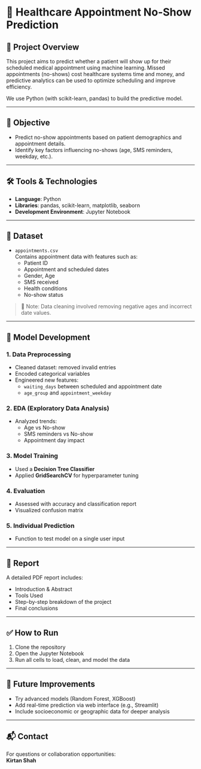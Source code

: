 # 🏥 Healthcare Appointment No-Show Prediction

## 📌 Project Overview

This project aims to predict whether a patient will show up for their scheduled medical appointment using machine learning. Missed appointments (no-shows) cost healthcare systems time and money, and predictive analytics can be used to optimize scheduling and improve efficiency.

We use Python (with scikit-learn, pandas) to build the predictive model.

---

## 🎯 Objective

- Predict no-show appointments based on patient demographics and appointment details.
- Identify key factors influencing no-shows (age, SMS reminders, weekday, etc.).

---

## 🛠️ Tools & Technologies

- **Language**: Python  
- **Libraries**: pandas, scikit-learn, matplotlib, seaborn
- **Development Environment**: Jupyter Notebook

---

## 📁 Dataset

- `appointments.csv`  
  Contains appointment data with features such as:
  - Patient ID
  - Appointment and scheduled dates
  - Gender, Age
  - SMS received
  - Health conditions
  - No-show status

> 📌 Note: Data cleaning involved removing negative ages and incorrect date values.

---

## 🧠 Model Development

### 1. **Data Preprocessing**
- Cleaned dataset: removed invalid entries
- Encoded categorical variables
- Engineered new features:
  - `waiting_days` between scheduled and appointment date
  - `age_group` and `appointment_weekday`

### 2. **EDA (Exploratory Data Analysis)**
- Analyzed trends:
  - Age vs No-show
  - SMS reminders vs No-show
  - Appointment day impact

### 3. **Model Training**
- Used a **Decision Tree Classifier**
- Applied **GridSearchCV** for hyperparameter tuning

### 4. **Evaluation**
- Assessed with accuracy and classification report
- Visualized confusion matrix

### 5. **Individual Prediction**
- Function to test model on a single user input

---

## 📄 Report

A detailed PDF report includes:
- Introduction & Abstract
- Tools Used
- Step-by-step breakdown of the project
- Final conclusions

---

## ✅ How to Run

1. Clone the repository  
2. Open the Jupyter Notebook  
3. Run all cells to load, clean, and model the data  

---

## 🔮 Future Improvements

- Try advanced models (Random Forest, XGBoost)
- Add real-time prediction via web interface (e.g., Streamlit)
- Include socioeconomic or geographic data for deeper analysis

---

## 📬 Contact

For questions or collaboration opportunities:  
**Kirtan Shah**
